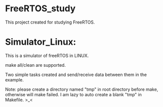 # FreeRTOS_study
This project created for studying FreeRTOS.

# Simulator_Linux:

This is a simulator of freeRTOS in LINUX.

make all/clean are supported. 

Two simple tasks created and send/receive data between them in the example.

Note: please create a directory named "tmp" in root directory before make, otherwise will make failed. I am lazy to auto create a blank "tmp" in Makefile. >_<
